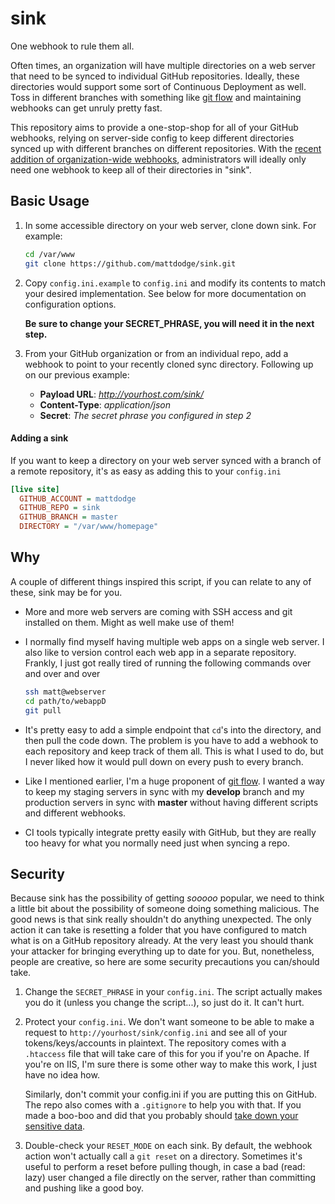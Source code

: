 sink
====

One webhook to rule them all.

Often times, an organization will have multiple directories on a web server that need to be synced to individual GitHub repositories. Ideally, these directories would support some sort of Continuous Deployment as well. Toss in different branches with something like [git flow](http://nvie.com/posts/a-successful-git-branching-model/) and maintaining webhooks can get unruly pretty fast.

This repository aims to provide a one-stop-shop for all of your GitHub webhooks, relying on server-side config to keep different directories synced up with different branches on different repositories. With the [recent addition of organization-wide webhooks](https://github.com/blog/1933-introducing-organization-webhooks), administrators will ideally only need one webhook to keep all of their directories in "sink".

## Basic Usage

1. In some accessible directory on your web server, clone down sink. For example:

    ```sh
    cd /var/www
    git clone https://github.com/mattdodge/sink.git
    ```

2. Copy `config.ini.example` to `config.ini` and modify its contents to match your desired implementation. See below for more documentation on configuration options.

    **Be sure to change your SECRET_PHRASE, you will need it in the next step.**

3. From your GitHub organization or from an individual repo, add a webhook to point to your recently cloned sync directory. Following up on our previous example:
    - **Payload URL**: *http://yourhost.com/sink/*
    - **Content-Type**: *application/json*
    - **Secret**: *The secret phrase you configured in step 2*
    
#### Adding a sink

If you want to keep a directory on your web server synced with a branch of a remote repository, it's as easy as adding this to your `config.ini`

```ini
[live site]
  GITHUB_ACCOUNT = mattdodge
  GITHUB_REPO = sink
  GITHUB_BRANCH = master
  DIRECTORY = "/var/www/homepage"
```

## Why

A couple of different things inspired this script, if you can relate to any of these, sink may be for you.

- More and more web servers are coming with SSH access and git installed on them. Might as well make use of them!
- I normally find myself having multiple web apps on a single web server. I also like to version control each web app in a separate repository. Frankly, I just got really tired of running the following commands over and over and over

    ```sh
    ssh matt@webserver
    cd path/to/webappD
    git pull
    ```
- It's pretty easy to add a simple endpoint that `cd`'s into the directory, and then pull the code down. The problem is you have to add a webhook to each repository and keep track of them all. This is what I used to do, but I never liked how it would pull down on every push to every branch. 
- Like I mentioned earlier, I'm a huge proponent of [git flow](http://nvie.com/posts/a-successful-git-branching-model/). I wanted a way to keep my staging servers in sync with my **develop** branch and my production servers in sync with **master** without having different scripts and different webhooks.
- CI tools typically integrate pretty easily with GitHub, but they are really too heavy for what you normally need just when syncing a repo.

## Security

Because sink has the possibility of getting *sooooo* popular, we need to think a little bit about the possibility of someone doing something malicious. The good news is that sink really shouldn't do anything unexpected. The only action it can take is resetting a folder that you have configured to match what is on a GitHub repository already. At the very least you should thank your attacker for bringing everything up to date for you. But, nonetheless, people are creative, so here are some security precautions you can/should take.

1. Change the `SECRET_PHRASE` in your `config.ini`. The script actually makes you do it (unless you change the script...), so just do it. It can't hurt.

2. Protect your `config.ini`. We don't want someone to be able to make a request to `http://yourhost/sink/config.ini` and see all of your tokens/keys/accounts in plaintext. The repository comes with a `.htaccess` file that will take care of this for you if you're on Apache. If you're on IIS, I'm sure there is some other way to make this work, I just have no idea how.

    Similarly, don't commit your config.ini if you are putting this on GitHub. The repo also comes with a `.gitignore` to help you with that. If you made a boo-boo and did that you probably should [take down your sensitive data](https://help.github.com/articles/remove-sensitive-data/).

3. Double-check your `RESET_MODE` on each sink. By default, the webhook action won't actually call a `git reset` on a directory. Sometimes it's useful to perform a reset before pulling though, in case a bad (read: lazy) user changed a file directly on the server, rather than committing and pushing like a good boy. 
  
